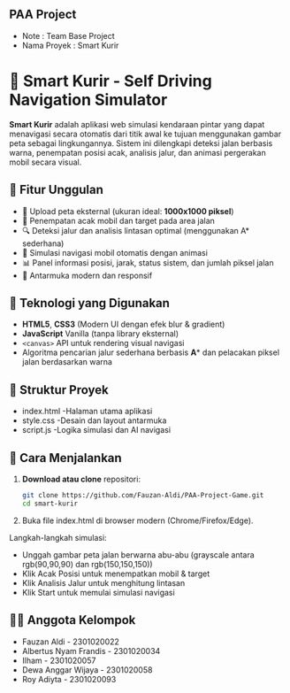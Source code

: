 ## PAA Project

* Note : Team Base Project
* Nama Proyek : Smart Kurir

# 🚗 Smart Kurir - Self Driving Navigation Simulator

**Smart Kurir** adalah aplikasi web simulasi kendaraan pintar yang dapat menavigasi secara otomatis dari titik awal ke tujuan menggunakan gambar peta sebagai lingkungannya. Sistem ini dilengkapi deteksi jalan berbasis warna, penempatan posisi acak, analisis jalur, dan animasi pergerakan mobil secara visual.

## 🎯 Fitur Unggulan

- 📁 Upload peta eksternal (ukuran ideal: **1000x1000 piksel**)
- 🎲 Penempatan acak mobil dan target pada area jalan
- 🔍 Deteksi jalur dan analisis lintasan optimal (menggunakan A* sederhana)
- 🚀 Simulasi navigasi mobil otomatis dengan animasi
- 📊 Panel informasi posisi, jarak, status sistem, dan jumlah piksel jalan
- 🎨 Antarmuka modern dan responsif

## 🧪 Teknologi yang Digunakan

- **HTML5**, **CSS3** (Modern UI dengan efek blur & gradient)
- **JavaScript** Vanilla (tanpa library eksternal)
- `<canvas>` API untuk rendering visual navigasi
- Algoritma pencarian jalur sederhana berbasis **A*** dan pelacakan piksel jalan berdasarkan warna

## 📁 Struktur Proyek
- index.html -Halaman utama aplikasi
- style.css  -Desain dan layout antarmuka
- script.js  -Logika simulasi dan AI navigasi

## 🚀 Cara Menjalankan

1. **Download atau clone** repositori:
   ```bash
   git clone https://github.com/Fauzan-Aldi/PAA-Project-Game.git
   cd smart-kurir
2. Buka file index.html di browser modern (Chrome/Firefox/Edge).

Langkah-langkah simulasi:
- Unggah gambar peta jalan berwarna abu-abu (grayscale antara rgb(90,90,90) dan rgb(150,150,150))
- Klik Acak Posisi untuk menempatkan mobil & target
- Klik Analisis Jalur untuk menghitung lintasan
- Klik Start untuk memulai simulasi navigasi
  
## 👨‍💻 Anggota Kelompok 
* Fauzan Aldi - 2301020022
* Albertus Nyam Frandis - 2301020034
* Ilham - 2301020057
* Dewa Anggar Wijaya - 2301020058
* Roy Adiyta - 2301020093



